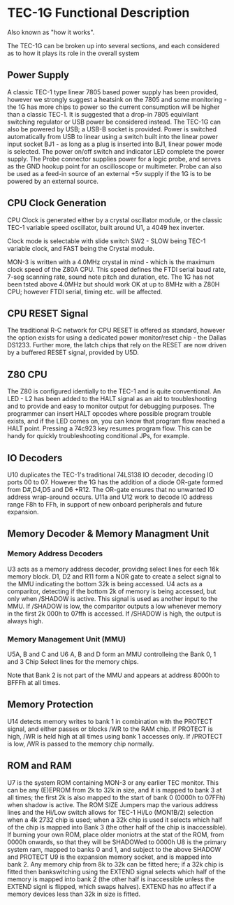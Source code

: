 # TEC-1G Functional Description

Also known as "how it works".

The TEC-1G can be broken up into several sections, and each considered as to how it plays its role in the overall system

## Power Supply

A classic TEC-1 type linear 7805 based power supply has been provided, however we strongly suggest a heatsink on the 7805 and some monitoring - the 1G has more chips to power so the current consumption will be higher than a classic TEC-1. It is suggested that a drop-in 7805 equivilant switching regulator or USB power be considered instead.
The TEC-1G can also be powered by USB; a USB-B socket is provided. Power is switched automatically from USB to linear using a switch built into the linear power input socket BJ1 - as long as a plug is inserted into BJ1, linear power mode is selected.
The power on/off switch and indicator LED complete the power supply.
The Probe connector supplies power for a logic probe, and serves as the GND hookup point for an oscilloscope or multimeter. Probe can also be used as a feed-in source of an external +5v supply if the 1G is to be powered by an external source.

## CPU Clock Generation

CPU Clock is generated either by a crystal oscillator module, or the classic TEC-1 variable speed oscillator, built around U1, a 4049 hex inverter.

Clock mode is selectable with slide switch SW2 - SLOW being TEC-1 variable clock, and FAST being the Crystal module.

MON-3 is written with a 4.0MHz crystal in mind - which is the maximum clock speed of the Z80A CPU. This speed defines the FTDI serial baud rate, 7-seg scanning rate, sound note pitch and duration, etc. The 1G has not been tsted above 4.0MHz but should work OK at up to 8MHz with a Z80H CPU; however FTDI serial, timing etc. will be affected.

## CPU RESET Signal

The traditional R-C network for CPU RESET is offered as standard, however the option exists for using a dedicated power monitor/reset chip - the Dallas DS1233. Further more, the latch chips that rely on the RESET are now driven by a buffered RESET signal, provided by U5D.

## Z80 CPU

The Z80 is configured identially to the TEC-1 and is quite conventional.
An LED - L2 has been added to the HALT signal as an aid to troubleshooting and to provide and easy to monitor output for debugging purposes. The programmer can insert HALT opcodes where possible program trouble exists, and if the LED comes on, you can know that program flow reached a HALT point. Pressing a 74c923 key resumes program flow. This can be handy for quickly troubleshooting conditional JPs, for example.

## IO Decoders

U10 duplicates the TEC-1's traditional 74LS138 IO decoder, decoding IO ports 00 to 07. However the 1G has the addition of a diode OR-gate formed from D#,D4,D5 and D6 +R12. The OR-gate ensures that no unwanted IO address wrap-around occurs. 
U11a and U12 work to decode IO address range F8h to FFh, in support of new onboard peripherals and future expansion.

## Memory Decoder & Memory Managment Unit

### Memory Address Decoders

U3 acts as a memory address decoder, providng select lines for eech 16k memory block.
D1, D2 and R11 form a NOR gate to create a select signal to the MMU indicating the bottom 32k is being accessed.
U4 acts as a comparitor, detecting if the bottom 2k of memory is being accessed, but only when /SHADOW is active. This signal is used as another input to the MMU.
If /SHADOW is low, the comparitor outputs a low whenever memory in the first 2k 000h to 07ffh is accessed. If /SHADOW is high, the output is always high.

### Memory Management Unit (MMU)

U5A, B and C and U6 A, B and D form an MMU controlleing the Bank 0, 1 and 3 Chip Select lines for the memory chips.

Note that Bank 2 is not part of the MMU and appears at address 8000h to BFFFh at all times.

## Memory Protection

U14 detects memory writes to bank 1 in combination with the PROTECT signal, and either passes or blocks /WR to the RAM chip.
If PROTECT is high, /WR is held high at all times using bank 1 accesses only. If /PROTECT is low, /WR is passed to the memory chip normally.

## ROM and RAM

U7 is the system ROM containing MON-3 or any earlier TEC monitor. This can be any (E)EPROM from 2k to 32k in size, and it is mapped to bank 3 at all times; the first 2k is also mapped to the start of bank 0 (0000h to 07FFh) when shadow is active.
The ROM SIZE Jumpers map the various address lines and the Hi/Low switch allows for TEC-1 Hi/Lo (MON1B/2) selection when a 4k 2732 chip is used; when a 32k chip is used it selects which half of the chip is mapped into Bank 3 (the other half of the chip is inaccessible).
If burning your own ROM, place older moniotrs at the stat of the ROM, from 0000h onwards, so that they will be SHADOWed to 0000h
U8 is the primary system ram, mapped to banks 0 and 1, and subject to the above SHADOW and PROTECT 
U9 is the expansion memory socket, and is mapped into bank 2. Any memory chip from 8k to 32k can be fitted here; if a 32k chip is fitted then bankswitching using the EXTEND signal selects which half of the memory is mapped into bank 2 (the other half is inaccessible unless the EXTEND signl is flipped, which swaps halves). EXTEND has no affect if a memory devices less than 32k in size is fitted.

## 
